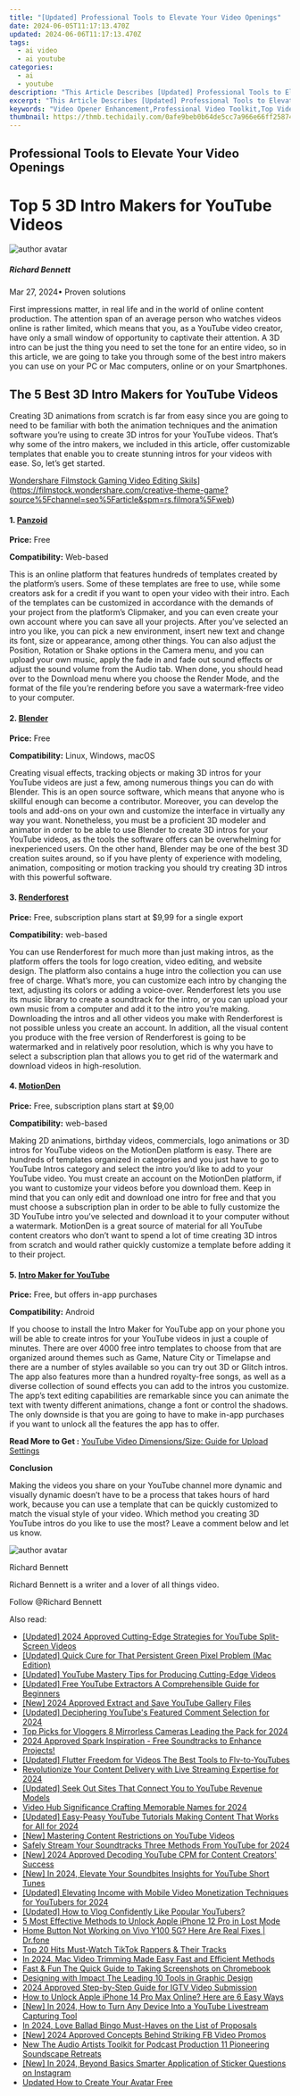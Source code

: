 ```yaml
---
title: "[Updated] Professional Tools to Elevate Your Video Openings"
date: 2024-06-05T11:17:13.470Z
updated: 2024-06-06T11:17:13.470Z
tags:
  - ai video
  - ai youtube
categories:
  - ai
  - youtube
description: "This Article Describes [Updated] Professional Tools to Elevate Your Video Openings"
excerpt: "This Article Describes [Updated] Professional Tools to Elevate Your Video Openings"
keywords: "Video Opener Enhancement,Professional Video Toolkit,Top Video Introduction Aid,Effective Video Start Guide,Premium Video Launcher,Elevate Video Opening Strategy,Optimal Video Beginnings"
thumbnail: https://thmb.techidaily.com/0afe9beb0b64de5cc7a966e66ff258745b01178cdcf2e21c94344294b5560911.jpg
---
```


## Professional Tools to Elevate Your Video Openings

# Top 5 3D Intro Makers for YouTube Videos

![author avatar](https://images.wondershare.com/filmora/article-images/richard-bennett.jpg)

##### Richard Bennett

 Mar 27, 2024• Proven solutions

First impressions matter, in real life and in the world of online content production. The attention span of an average person who watches videos online is rather limited, which means that you, as a YouTube video creator, have only a small window of opportunity to captivate their attention. A 3D intro can be just the thing you need to set the tone for an entire video, so in this article, we are going to take you through some of the best intro makers you can use on your PC or Mac computers, online or on your Smartphones.

## The 5 Best 3D Intro Makers for YouTube Videos

Creating 3D animations from scratch is far from easy since you are going to need to be familiar with both the animation techniques and the animation software you’re using to create 3D intros for your YouTube videos. That’s why some of the intro makers, we included in this article, offer customizable templates that enable you to create stunning intros for your videos with ease. So, let’s get started.

[Wondershare Filmstock Gaming Video Editing Skils](https://images.wondershare.com/filmora/article-images/learn-gaming-video-editing-skills-banner.png)](https://filmstock.wondershare.com/creative-theme-game?source%5Fchannel=seo%5Farticle&spm=rs.filmora%5Fweb)

#### 1. [Panzoid](https://panzoid.com/)

**Price:** Free

**Compatibility:** Web-based

This is an online platform that features hundreds of templates created by the platform’s users. Some of these templates are free to use, while some creators ask for a credit if you want to open your video with their intro. Each of the templates can be customized in accordance with the demands of your project from the platform’s Clipmaker, and you can even create your own account where you can save all your projects. After you’ve selected an intro you like, you can pick a new environment, insert new text and change its font, size or appearance, among other things. You can also adjust the Position, Rotation or Shake options in the Camera menu, and you can upload your own music, apply the fade in and fade out sound effects or adjust the sound volume from the Audio tab. When done, you should head over to the Download menu where you choose the Render Mode, and the format of the file you’re rendering before you save a watermark-free video to your computer.

#### 2. [Blender](https://www.blender.org/)

**Price:** Free

**Compatibility:** Linux, Windows, macOS

Creating visual effects, tracking objects or making 3D intros for your YouTube videos are just a few, among numerous things you can do with Blender. This is an open source software, which means that anyone who is skillful enough can become a contributor. Moreover, you can develop the tools and add-ons on your own and customize the interface in virtually any way you want. Nonetheless, you must be a proficient 3D modeler and animator in order to be able to use Blender to create 3D intros for your YouTube videos, as the tools the software offers can be overwhelming for inexperienced users. On the other hand, Blender may be one of the best 3D creation suites around, so if you have plenty of experience with modeling, animation, compositing or motion tracking you should try creating 3D intros with this powerful software.

#### 3. [Renderforest](https://www.renderforest.com/)

**Price:** Free, subscription plans start at $9,99 for a single export

**Compatibility:** web-based

You can use Renderforest for much more than just making intros, as the platform offers the tools for logo creation, video editing, and website design. The platform also contains a huge intro the collection you can use free of charge. What’s more, you can customize each intro by changing the text, adjusting its colors or adding a voice-over. Renderforest lets you use its music library to create a soundtrack for the intro, or you can upload your own music from a computer and add it to the intro you’re making. Downloading the intros and all other videos you make with Renderforest is not possible unless you create an account. In addition, all the visual content you produce with the free version of Renderforest is going to be watermarked and in relatively poor resolution, which is why you have to select a subscription plan that allows you to get rid of the watermark and download videos in high-resolution.

#### 4. [MotionDen](https://motionden.com/)

**Price:** Free, subscription plans start at $9,00

**Compatibility:** web-based

Making 2D animations, birthday videos, commercials, logo animations or 3D intros for YouTube videos on the MotionDen platform is easy. There are hundreds of templates organized in categories and you just have to go to YouTube Intros category and select the intro you’d like to add to your YouTube video. You must create an account on the MotionDen platform, if you want to customize your videos before you download them. Keep in mind that you can only edit and download one intro for free and that you must choose a subscription plan in order to be able to fully customize the 3D YouTube intro you’ve selected and download it to your computer without a watermark. MotionDen is a great source of material for all YouTube content creators who don’t want to spend a lot of time creating 3D intros from scratch and would rather quickly customize a template before adding it to their project.

#### 5. [Intro Maker for YouTube](https://play.google.com/store/apps/details?id=com.ryzenrise.intromaker&hl=en)

**Price:** Free, but offers in-app purchases

**Compatibility:** Android

If you choose to install the Intro Maker for YouTube app on your phone you will be able to create intros for your YouTube videos in just a couple of minutes. There are over 4000 free intro templates to choose from that are organized around themes such as Game, Nature City or Timelapse and there are a number of styles available so you can try out 3D or Glitch intros. The app also features more than a hundred royalty-free songs, as well as a diverse collection of sound effects you can add to the intros you customize. The app’s text editing capabilities are remarkable since you can animate the text with twenty different animations, change a font or control the shadows. The only downside is that you are going to have to make in-app purchases if you want to unlock all the features the app has to offer.

 **Read More to Get :** [YouTube Video Dimensions/Size: Guide for Upload Settings](https://tools.techidaily.com/wondershare/filmora/download/)

**Conclusion**

Making the videos you share on your YouTube channel more dynamic and visually dynamic doesn’t have to be a process that takes hours of hard work, because you can use a template that can be quickly customized to match the visual style of your video. Which method you creating 3D YouTube intros do you like to use the most? Leave a comment below and let us know.

![author avatar](https://images.wondershare.com/filmora/article-images/richard-bennett.jpg)

Richard Bennett

Richard Bennett is a writer and a lover of all things video.

Follow @Richard Bennett

<span class="atpl-alsoreadstyle">Also read:</span>
<div><ul>
<li><a href="https://facebook-video-footage.techidaily.com/updated-2024-approved-cutting-edge-strategies-for-youtube-split-screen-videos/"><u>[Updated] 2024 Approved  Cutting-Edge Strategies for YouTube Split-Screen Videos</u></a></li>
<li><a href="https://facebook-video-footage.techidaily.com/updated-quick-cure-for-that-persistent-green-pixel-problem-mac-edition/"><u>[Updated] Quick Cure for That Persistent Green Pixel Problem (Mac Edition)</u></a></li>
<li><a href="https://facebook-video-footage.techidaily.com/updated-youtube-mastery-tips-for-producing-cutting-edge-videos/"><u>[Updated] YouTube Mastery  Tips for Producing Cutting-Edge Videos</u></a></li>
<li><a href="https://facebook-video-footage.techidaily.com/updated-free-youtube-extractors-a-comprehensible-guide-for-beginners/"><u>[Updated] Free YouTube Extractors  A Comprehensible Guide for Beginners</u></a></li>
<li><a href="https://facebook-video-footage.techidaily.com/new-2024-approved-extract-and-save-youtube-gallery-files/"><u>[New] 2024 Approved  Extract and Save YouTube Gallery Files</u></a></li>
<li><a href="https://facebook-video-footage.techidaily.com/updated-deciphering-youtubes-featured-comment-selection-for-2024/"><u>[Updated] Deciphering YouTube's Featured Comment Selection for 2024</u></a></li>
<li><a href="https://facebook-video-footage.techidaily.com/top-picks-for-vloggers-8-mirrorless-cameras-leading-the-pack-for-2024/"><u>Top Picks for Vloggers  8 Mirrorless Cameras Leading the Pack for 2024</u></a></li>
<li><a href="https://facebook-video-footage.techidaily.com/2024-approved-spark-inspiration-free-soundtracks-to-enhance-projects/"><u>2024 Approved  Spark Inspiration - Free Soundtracks to Enhance Projects!</u></a></li>
<li><a href="https://facebook-video-footage.techidaily.com/updated-flutter-freedom-for-videos-the-best-tools-to-flv-to-youtubes/"><u>[Updated] Flutter Freedom for Videos  The Best Tools to Flv-to-YouTubes</u></a></li>
<li><a href="https://facebook-video-footage.techidaily.com/revolutionize-your-content-delivery-with-live-streaming-expertise-for-2024/"><u>Revolutionize Your Content Delivery with Live Streaming Expertise for 2024</u></a></li>
<li><a href="https://facebook-video-footage.techidaily.com/updated-seek-out-sites-that-connect-you-to-youtube-revenue-models/"><u>[Updated] Seek Out Sites That Connect You to YouTube Revenue Models</u></a></li>
<li><a href="https://facebook-video-footage.techidaily.com/video-hub-significance-crafting-memorable-names-for-2024/"><u>Video Hub Significance  Crafting Memorable Names for 2024</u></a></li>
<li><a href="https://facebook-video-footage.techidaily.com/updated-easy-peasy-youtube-tutorials-making-content-that-works-for-all-for-2024/"><u>[Updated] Easy-Peasy YouTube Tutorials  Making Content That Works for All for 2024</u></a></li>
<li><a href="https://facebook-video-footage.techidaily.com/new-mastering-content-restrictions-on-youtube-videos/"><u>[New] Mastering Content Restrictions on YouTube Videos</u></a></li>
<li><a href="https://facebook-video-footage.techidaily.com/safely-stream-your-soundtracks-three-methods-from-youtube-for-2024/"><u>Safely Stream Your Soundtracks  Three Methods From YouTube for 2024</u></a></li>
<li><a href="https://facebook-video-footage.techidaily.com/new-2024-approved-decoding-youtube-cpm-for-content-creators-success/"><u>[New] 2024 Approved  Decoding YouTube CPM for Content Creators' Success</u></a></li>
<li><a href="https://facebook-video-footage.techidaily.com/new-in-2024-elevate-your-soundbites-insights-for-youtube-short-tunes/"><u>[New] In 2024, Elevate Your Soundbites  Insights for YouTube Short Tunes</u></a></li>
<li><a href="https://facebook-video-footage.techidaily.com/updated-elevating-income-with-mobile-video-monetization-techniques-for-youtubers-for-2024/"><u>[Updated] Elevating Income with Mobile Video Monetization Techniques for YouTubers for 2024</u></a></li>
<li><a href="https://facebook-video-footage.techidaily.com/updated-how-to-vlog-confidently-like-popular-youtubers/"><u>[Updated] How to Vlog Confidently Like Popular YouTubers?</u></a></li>
<li><a href="https://ios-unlock.techidaily.com/5-most-effective-methods-to-unlock-apple-iphone-12-pro-in-lost-mode-by-drfone-ios/"><u>5 Most Effective Methods to Unlock Apple iPhone 12 Pro in Lost Mode</u></a></li>
<li><a href="https://change-location.techidaily.com/home-button-not-working-on-vivo-y100-5g-here-are-real-fixes-drfone-by-drfone-fix-android-problems-fix-android-problems/"><u>Home Button Not Working on Vivo Y100 5G? Here Are Real Fixes | Dr.fone</u></a></li>
<li><a href="https://tiktok-clips.techidaily.com/top-20-hits-must-watch-tiktok-rappers-and-their-tracks/"><u>Top 20 Hits  Must-Watch TikTok Rappers & Their Tracks</u></a></li>
<li><a href="https://ai-video-tools.techidaily.com/in-2024-mac-video-trimming-made-easy-fast-and-efficient-methods/"><u>In 2024, Mac Video Trimming Made Easy Fast and Efficient Methods</u></a></li>
<li><a href="https://video-capture.techidaily.com/fast-and-fun-the-quick-guide-to-taking-screenshots-on-chromebook/"><u>Fast & Fun  The Quick Guide to Taking Screenshots on Chromebook</u></a></li>
<li><a href="https://extra-lessons.techidaily.com/designing-with-impact-the-leading-10-tools-in-graphic-design/"><u>Designing with Impact  The Leading 10 Tools in Graphic Design</u></a></li>
<li><a href="https://instagram-videos.techidaily.com/2024-approved-step-by-step-guide-for-igtv-video-submission/"><u>2024 Approved  Step-by-Step Guide for IGTV Video Submission</u></a></li>
<li><a href="https://sim-unlock.techidaily.com/how-to-unlock-apple-iphone-14-pro-max-online-here-are-6-easy-ways-by-drfone-ios/"><u>How to Unlock Apple iPhone 14 Pro Max Online? Here are 6 Easy Ways</u></a></li>
<li><a href="https://screen-video-capture.techidaily.com/new-in-2024-how-to-turn-any-device-into-a-youtube-livestream-capturing-tool/"><u>[New] In 2024, How to Turn Any Device Into a YouTube Livestream Capturing Tool</u></a></li>
<li><a href="https://extra-support.techidaily.com/in-2024-love-ballad-bingo-must-haves-on-the-list-of-proposals/"><u>In 2024, Love Ballad Bingo  Must-Haves on the List of Proposals</u></a></li>
<li><a href="https://facebook-video-files.techidaily.com/new-2024-approved-concepts-behind-striking-fb-video-promos/"><u>[New] 2024 Approved  Concepts Behind Striking FB Video Promos</u></a></li>
<li><a href="https://sound-optimizing.techidaily.com/new-the-audio-artists-toolkit-for-podcast-production-11-pioneering-soundscape-retreats/"><u>New The Audio Artists Toolkit for Podcast Production 11 Pioneering Soundscape Retreats</u></a></li>
<li><a href="https://instagram-videos.techidaily.com/new-in-2024-beyond-basics-smarter-application-of-sticker-questions-on-instagram/"><u>[New] In 2024, Beyond Basics  Smarter Application of Sticker Questions on Instagram</u></a></li>
<li><a href="https://animation-videos.techidaily.com/updated-how-to-create-your-avatar-free/"><u>Updated How to Create Your Avatar Free</u></a></li>
</ul></div>

<ins class="adsbygoogle"
      style="display:block"
      data-ad-client="ca-pub-7571918770474297"
      data-ad-slot="8358498916"
      data-ad-format="auto"
      data-full-width-responsive="true"></ins>